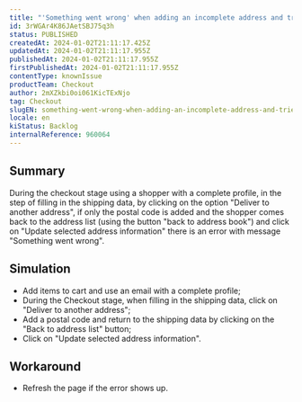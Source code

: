 ```yaml
---
title: "'Something went wrong' when adding an incomplete address and tried to edit it"
id: 3rWGAr4K86JAetSBJ75q3h
status: PUBLISHED
createdAt: 2024-01-02T21:11:17.425Z
updatedAt: 2024-01-02T21:11:17.955Z
publishedAt: 2024-01-02T21:11:17.955Z
firstPublishedAt: 2024-01-02T21:11:17.955Z
contentType: knownIssue
productTeam: Checkout
author: 2mXZkbi0oi061KicTExNjo
tag: Checkout
slugEN: something-went-wrong-when-adding-an-incomplete-address-and-tried-to-edit-it
locale: en
kiStatus: Backlog
internalReference: 960064
---
```


## Summary


During the checkout stage using a shopper with a complete profile, in the step of filling in the shipping data, by clicking on the option "Deliver to another address", if only the postal code is added and the shopper comes back to the address list (using the button "back to address book") and click on "Update selected address information" there is an error with message "Something went wrong".


##

## Simulation



- Add items to cart and use an email with  a complete profile;
- During the Checkout stage, when filling in the shipping data, click on "Deliver to another address";
- Add a postal code and return to the shipping data by clicking on the "Back to address list" button;
- Click on "Update selected address information".


##

## Workaround



- Refresh the page if the error shows up.





